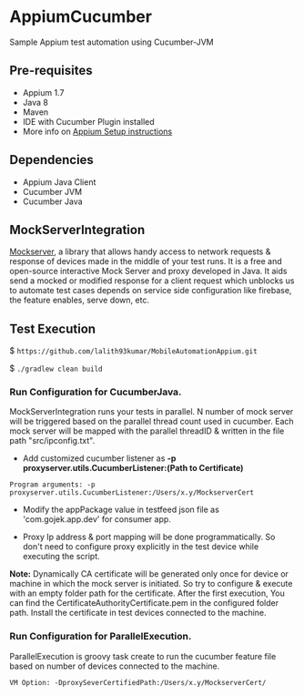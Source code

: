 # AppiumCucumber
Sample Appium test automation using Cucumber-JVM

## Pre-requisites
* Appium 1.7
* Java 8
* Maven
* IDE with Cucumber Plugin installed
* More info on [Appium Setup instructions](http://appium.io/slate/en/master/?ruby#running-appium-on-mac-os-x)

## Dependencies
* Appium Java Client
* Cucumber JVM
* Cucumber Java

## MockServerIntegration
[Mockserver](https://www.mock-server.com/), a library that allows handy access to network requests & response of devices made in the middle of your test runs. It is a free and open-source interactive Mock Server and proxy developed in Java.
It aids send a mocked or modified response for a client request which unblocks us to automate test cases depends on service side configuration like firebase, the feature enables, serve down, etc.

## Test Execution
$ `https://github.com/lalith93kumar/MobileAutomationAppium.git `

$ `./gradlew clean build`

### Run Configuration for CucumberJava.

MockServerIntegration runs your tests in parallel. N number of mock server will be triggered based on the parallel thread count used in cucumber. Each mock server will be mapped with the parallel threadID & written in the file path "src/ipconfig.txt".

* Add customized cucumber listener as <b>-p proxyserver.utils.CucumberListener:(Path to Certificate)</b>
```
Program arguments: -p proxyserver.utils.CucumberListener:/Users/x.y/MockserverCert
```
* Modify the appPackage value in testfeed json file as 'com.gojek.app.dev' for consumer app.

* Proxy Ip address & port mapping will be done programmatically. So don't need to configure proxy explicitly in the test device while executing the script.
 
<b>Note:</b> Dynamically CA certificate will be generated only once for device or machine in which the mock server is initiated. So try to configure & execute with an empty folder path for the certificate. After the first execution, You can find the CertificateAuthorityCertificate.pem in the configured folder path. Install the certificate in test devices connected to the machine.

### Run Configuration for ParallelExecution.

ParallelExecution is groovy task create to run the cucumber feature file based on number of devices connected to the machine.
```
VM Option: -DproxySeverCertifiedPath:/Users/x.y/MockserverCert/
```

